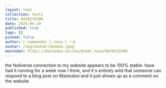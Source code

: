 ```yaml
---
layout: toot
collection: toots
title: 0429215500
date: 2024-04-29
published: true
tags: []
pinned: false
author: ⸸ commander ░ nova ⸸ :~$
avatar: /img/avatar/daemon.jpeg
mastodon: https://mastodon.online/@cmdr_nova/0429215500
---
```


the fediverse connection to my website appears to be 100% stable. have had it running for a week now I think, and it's entirely wild that someone can respond to a blog post on Mastodon and it just shows up as a comment on the website
